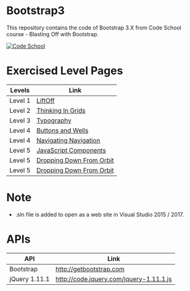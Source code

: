 # Bootstrap3
This repository contains the code of Bootstrap 3.X from Code School course - Blasting Off with Bootstrap.

[![Code School](https://www.codeschool.com/assets/logos/logo-code-school-ps-af6d2dac2b8f78566e48a0e451a9233894464e64927376b87d88402aebb76803.svg)](https://www.codeschool.com/courses/shaping-up-with-angular-js)

# Exercised Level Pages

| Levels  | Link |
| ------ | ------ |
| Level 1 | [LiftOff](https://iavinashvarma.github.io/Bootstrap3/UI/Level1/LiftOff.html) |
| Level 2 | [Thinking In Grids](https://iavinashvarma.github.io/Bootstrap3/UI/Level2/ThinkingInGrids.html) |
| Level 3 | [Typography](https://iavinashvarma.github.io/Bootstrap3/UI/Level3/Typography.html) |
| Level 4 | [Buttons and Wells](https://iavinashvarma.github.io/Bootstrap3/UI/Level4/Typography.html) |
| Level 4 | [Navigating Navigation](https://iavinashvarma.github.io/Bootstrap3/UI/Level4/NavigatingNavigation.html) |
| Level 5 | [JavaScript Components](https://iavinashvarma.github.io/Bootstrap3/UI/Level5/JavaScriptComponents.html) |
| Level 5 | [Dropping Down From Orbit](https://iavinashvarma.github.io/Bootstrap3/UI/Level5/DroppingDownFromOrbit.html) |
| Level 5 | [Dropping Down From Orbit](https://iavinashvarma.github.io/Bootstrap3/UI/Level5/BlastingOffWithBootstrap.html) |

# Note
  - .sln file is added to open as a web site in Visual Studio 2015 / 2017.

# APIs

| API  | Link |
| ------ | ------ |
| Bootstrap | http://getbootstrap.com |
| jQuery 1.11.1 | http://code.jquery.com/jquery-1.11.1.js |
